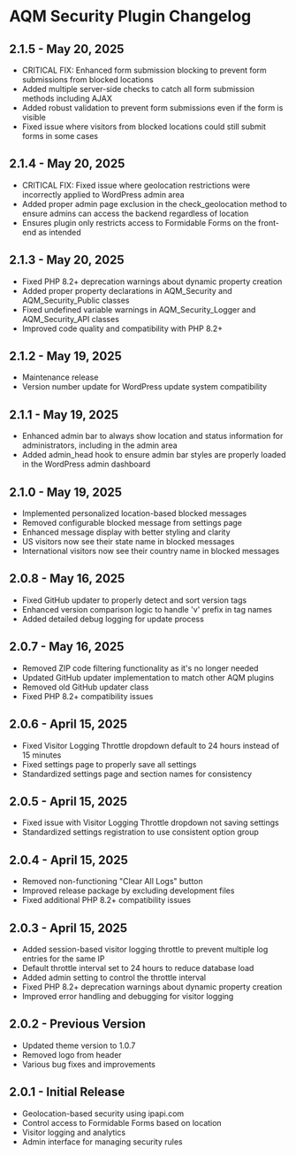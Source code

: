 # AQM Security Plugin Changelog

## 2.1.5 - May 20, 2025
- CRITICAL FIX: Enhanced form submission blocking to prevent form submissions from blocked locations
- Added multiple server-side checks to catch all form submission methods including AJAX
- Added robust validation to prevent form submissions even if the form is visible
- Fixed issue where visitors from blocked locations could still submit forms in some cases

## 2.1.4 - May 20, 2025
- CRITICAL FIX: Fixed issue where geolocation restrictions were incorrectly applied to WordPress admin area
- Added proper admin page exclusion in the check_geolocation method to ensure admins can access the backend regardless of location
- Ensures plugin only restricts access to Formidable Forms on the front-end as intended

## 2.1.3 - May 20, 2025
- Fixed PHP 8.2+ deprecation warnings about dynamic property creation
- Added proper property declarations in AQM_Security and AQM_Security_Public classes
- Fixed undefined variable warnings in AQM_Security_Logger and AQM_Security_API classes
- Improved code quality and compatibility with PHP 8.2+

## 2.1.2 - May 19, 2025
- Maintenance release
- Version number update for WordPress update system compatibility

## 2.1.1 - May 19, 2025
- Enhanced admin bar to always show location and status information for administrators, including in the admin area
- Added admin_head hook to ensure admin bar styles are properly loaded in the WordPress admin dashboard

## 2.1.0 - May 19, 2025
- Implemented personalized location-based blocked messages
- Removed configurable blocked message from settings page
- Enhanced message display with better styling and clarity
- US visitors now see their state name in blocked messages
- International visitors now see their country name in blocked messages

## 2.0.8 - May 16, 2025
- Fixed GitHub updater to properly detect and sort version tags
- Enhanced version comparison logic to handle 'v' prefix in tag names
- Added detailed debug logging for update process

## 2.0.7 - May 16, 2025
- Removed ZIP code filtering functionality as it's no longer needed
- Updated GitHub updater implementation to match other AQM plugins
- Removed old GitHub updater class
- Fixed PHP 8.2+ compatibility issues

## 2.0.6 - April 15, 2025
- Fixed Visitor Logging Throttle dropdown default to 24 hours instead of 15 minutes
- Fixed settings page to properly save all settings
- Standardized settings page and section names for consistency

## 2.0.5 - April 15, 2025
- Fixed issue with Visitor Logging Throttle dropdown not saving settings
- Standardized settings registration to use consistent option group

## 2.0.4 - April 15, 2025
- Removed non-functioning "Clear All Logs" button
- Improved release package by excluding development files
- Fixed additional PHP 8.2+ compatibility issues

## 2.0.3 - April 15, 2025
- Added session-based visitor logging throttle to prevent multiple log entries for the same IP
- Default throttle interval set to 24 hours to reduce database load
- Added admin setting to control the throttle interval
- Fixed PHP 8.2+ deprecation warnings about dynamic property creation
- Improved error handling and debugging for visitor logging

## 2.0.2 - Previous Version
- Updated theme version to 1.0.7
- Removed logo from header
- Various bug fixes and improvements

## 2.0.1 - Initial Release
- Geolocation-based security using ipapi.com
- Control access to Formidable Forms based on location
- Visitor logging and analytics
- Admin interface for managing security rules
